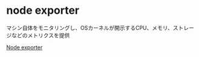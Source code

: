 # node exporter

マシン自体をモニタリングし、OSカーネルが開示するCPU、メモリ、ストレージなどのメトリクスを提供

[Node exporter](https://github.com/prometheus/node_exporter)
